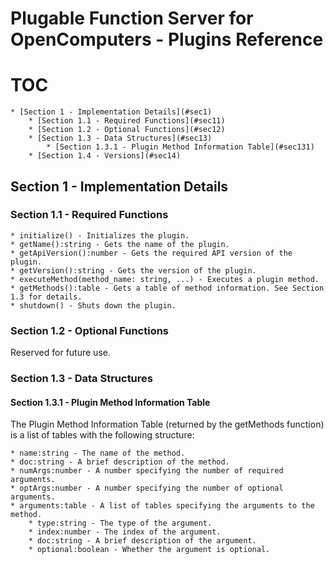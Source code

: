 # Plugable Function Server for OpenComputers - Plugins Reference

# TOC

    * [Section 1 - Implementation Details](#sec1)
        * [Section 1.1 - Required Functions](#sec11)
        * [Section 1.2 - Optional Functions](#sec12)
        * [Section 1.3 - Data Structures](#sec13)
            * [Section 1.3.1 - Plugin Method Information Table](#sec131)
        * [Section 1.4 - Versions](#sec14)

## <a name="sec1"></a>Section 1 - Implementation Details

### <a name="sec11"></a>Section 1.1 - Required Functions

    * initialize() - Initializes the plugin.
    * getName():string - Gets the name of the plugin.
    * getApiVersion():number - Gets the required API version of the plugin.
    * getVersion():string - Gets the version of the plugin.
    * executeMethod(method_name: string, ...) - Executes a plugin method.
    * getMethods():table - Gets a table of method information. See Section 1.3 for details.
    * shutdown() - Shuts down the plugin.

### <a name="sec12"></a>Section 1.2 - Optional Functions

Reserved for future use.

### <a name="sec13"></a>Section 1.3 - Data Structures

#### <a name="sec131"></a>Section 1.3.1 - Plugin Method Information Table

The Plugin Method Information Table (returned by the getMethods function) is a list of tables with the following structure:
    
    * name:string - The name of the method.
    * doc:string - A brief description of the method.
    * numArgs:number - A number specifying the number of required arguments.
    * optArgs:number - A number specifying the number of optional arguments.
    * arguments:table - A list of tables specifying the arguments to the method.
        * type:string - The type of the argument.
        * index:number - The index of the argument.
        * doc:string - A brief description of the argument.
        * optional:boolean - Whether the argument is optional.